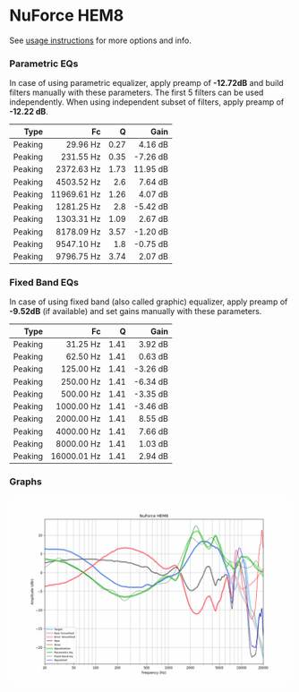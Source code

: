 # NuForce HEM8
See [usage instructions](https://github.com/jaakkopasanen/AutoEq#usage) for more options and info.

### Parametric EQs
In case of using parametric equalizer, apply preamp of **-12.72dB** and build filters manually
with these parameters. The first 5 filters can be used independently.
When using independent subset of filters, apply preamp of **-12.22 dB**.

| Type    | Fc          |    Q | Gain     |
|--------:|------------:|-----:|---------:|
| Peaking | 29.96 Hz    | 0.27 | 4.16 dB  |
| Peaking | 231.55 Hz   | 0.35 | -7.26 dB |
| Peaking | 2372.63 Hz  | 1.73 | 11.95 dB |
| Peaking | 4503.52 Hz  | 2.6  | 7.64 dB  |
| Peaking | 11969.61 Hz | 1.26 | 4.07 dB  |
| Peaking | 1281.25 Hz  | 2.8  | -5.42 dB |
| Peaking | 1303.31 Hz  | 1.09 | 2.67 dB  |
| Peaking | 8178.09 Hz  | 3.57 | -1.20 dB |
| Peaking | 9547.10 Hz  | 1.8  | -0.75 dB |
| Peaking | 9796.75 Hz  | 3.74 | 2.07 dB  |

### Fixed Band EQs
In case of using fixed band (also called graphic) equalizer, apply preamp of **-9.52dB**
(if available) and set gains manually with these parameters.

| Type    | Fc          |    Q | Gain     |
|--------:|------------:|-----:|---------:|
| Peaking | 31.25 Hz    | 1.41 | 3.92 dB  |
| Peaking | 62.50 Hz    | 1.41 | 0.63 dB  |
| Peaking | 125.00 Hz   | 1.41 | -3.26 dB |
| Peaking | 250.00 Hz   | 1.41 | -6.34 dB |
| Peaking | 500.00 Hz   | 1.41 | -3.35 dB |
| Peaking | 1000.00 Hz  | 1.41 | -3.46 dB |
| Peaking | 2000.00 Hz  | 1.41 | 8.55 dB  |
| Peaking | 4000.00 Hz  | 1.41 | 7.66 dB  |
| Peaking | 8000.00 Hz  | 1.41 | 1.03 dB  |
| Peaking | 16000.01 Hz | 1.41 | 2.94 dB  |

### Graphs
![](./NuForce%20HEM8.png)